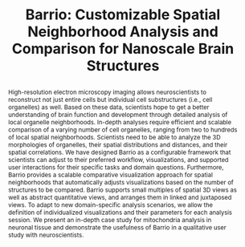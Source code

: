 ---
# this file is written in YAML http://docs.ansible.com/ansible/latest/YAMLSyntax.html
# all lines with a leading sharp are comments and will not be compiled
# longer blocks of text should start with a a leading > to escape all special characters

# URL handle for generated webpage
slug:       barrio

#specifies layout to be used for page generation (do not modify)
layout:     publication

#publication title
title:      >
   Barrio: Customizable Spatial Neighborhood Analysis and Comparison for Nanoscale Brain Structures
   
#include in selected publications on front page (optional, delete line if not applicable)
display:	selected

#list all publication authors in correct order (please check the spelling is identical to your personal page)
authors:
 - Jakob Troidl
 - Corrado Cali
 - Eduard Groeller
 - Hanspeter Pfister
 - Markus Hadwiger
 - Johanna Beyer

#insert publication venue (displayed on publication page)
venue:      >
   Computer Graphics Forum, Vol.41, No.3 (Proceedings Eurographics/IEEE Symposium on Visualization, Eurovis 2022), to appear
   
#insert short venue (displayed in box in publication list)
shortvenue: >
   Eurovis 2022

#specify publication year
year:       2022

#insert abstract of publication
abstract:   >
   High-resolution electron microscopy imaging allows neuroscientists to reconstruct not just entire cells but individual cell substructures (i.e., cell organelles) as well. Based on these data, scientists hope to get a better understanding of brain function and development through detailed analysis of local organelle neighborhoods. In-depth analyses require efficient and scalable comparison of a varying number of cell organelles, ranging from two to hundreds of local spatial neighborhoods. Scientists need to be able to analyze the 3D morphologies of organelles, their spatial distributions and distances, and their spatial correlations. We have designed Barrio as a configurable framework that scientists can adjust to their preferred workflow, visualizations, and supported user interactions for their specific tasks and domain questions. Furthermore, Barrio provides a scalable comparative visualization approach for spatial neighborhoods that automatically adjusts visualizations based on the number of structures to be compared. Barrio supports small multiples of spatial 3D views as well as abstract quantitative views, and arranges them in linked and juxtaposed views. To adapt to new domain-specific analysis scenarios, we allow the definition of individualized visualizations and their parameters for each analysis session. We present an in-depth case study for mitochondria analysis in neuronal tissue and demonstrate the usefulness of Barrio in a qualitative user study with neuroscientists.

#link to hi-res teaser image of publication (please make sure the image is wide, e.g. aspect ratio between 4:2 and 4:1)
teaser:     './publications/2022_troidl_barrio.png'
   
#link to smaller thumbnail image of publication (please make sure the aspect ratio is 3:2, suggested size is 150x100px)
thumbnail:  './publications/2022_troidl_thumbnail.png'

#link to publication video (optional): you can either upload the video to our website (insert local link) or host it on youtube or vimeo (in this case insert the youtube/vimeo link)
#video:      'https://vimeo.com/'

#link to talk video (optional): you can either upload the video to our website (insert local link) or host it on youtube or vimeo (in this case insert the youtube/vimeo link)
#talk:       'https://www.youtube.com/watch?v=JSHjLvIulY0'

#link to publication pdf (optional)
#pdf:        'https://onlinelibrary.wiley.com/doi/epdf/10.1111/cgf.14296'
#pdf:        './publications/2022_troidl_barrio.pdf'

#link to appendix pdf (optional)
#pdfsupp:    './publications/2022_troidl_barrio_appendixes.pdf'

#insert citation. please format citation by inserting <br> at line breaks, &nbsp;&nbsp; will insert a tab character to prettify the citation
citation:   >
  @article{Troidl2022Barrio,<br>
   &nbsp;&nbsp;title = {Barrio: Customizable Spatial Neighborhood Analysis and Comparison for Nanoscale Brain Structures},<br>
   &nbsp;&nbsp;author = {Troidl, Jakob and Cali, Corrado and Gr{\"o}ller, Eduard and Pfister, Hanspeter and Hadwiger, Markus and Beyer, Johanna},<br>
   &nbsp;&nbsp;journal = {Computer Graphics Forum (Proceedings Eurographics/IEEE Symposium on Visualization, Eurovis 2022},<br>
   &nbsp;&nbsp;year = {2022},<br>
   &nbsp;&nbsp;volume = {41},<br>
   &nbsp;&nbsp;number = {3},<br>
   &nbsp;&nbsp;pages = {to appear}<br>
  }

#insert links to additional material for the publication (optional)
#links need a title, a URL and a type (this defines the link icon) which can be one of the following values: code, archive, files, slides or text (this is the default icon)
links: 
# - title: Slides
#   type:  slides
#   url:   './publications/2021_herter_slides.pdf'
# - title: Code
#   type:  github
#   url:   'https://github.com/vccvisualization/thinvolvis'
 
---